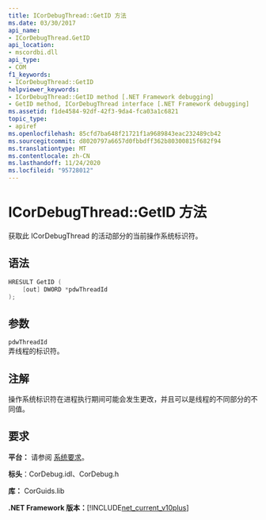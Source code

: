 ```yaml
---
title: ICorDebugThread::GetID 方法
ms.date: 03/30/2017
api_name:
- ICorDebugThread.GetID
api_location:
- mscordbi.dll
api_type:
- COM
f1_keywords:
- ICorDebugThread::GetID
helpviewer_keywords:
- ICorDebugThread::GetID method [.NET Framework debugging]
- GetID method, ICorDebugThread interface [.NET Framework debugging]
ms.assetid: f1de4584-92df-42f3-9da4-fca03a1c6821
topic_type:
- apiref
ms.openlocfilehash: 85cfd7ba648f21721f1a9689843eac232489cb42
ms.sourcegitcommit: d8020797a6657d0fbbdff362b80300815f682f94
ms.translationtype: MT
ms.contentlocale: zh-CN
ms.lasthandoff: 11/24/2020
ms.locfileid: "95728012"
---
```

# <a name="icordebugthreadgetid-method"></a>ICorDebugThread::GetID 方法

获取此 ICorDebugThread 的活动部分的当前操作系统标识符。  
  
## <a name="syntax"></a>语法  
  
```cpp  
HRESULT GetID (  
    [out] DWORD *pdwThreadId  
);  
```  
  
## <a name="parameters"></a>参数  

 `pdwThreadId`  
 弄线程的标识符。  
  
## <a name="remarks"></a>注解  

 操作系统标识符在进程执行期间可能会发生更改，并且可以是线程的不同部分的不同值。  
  
## <a name="requirements"></a>要求  

 **平台：** 请参阅 [系统要求](../../get-started/system-requirements.md)。  
  
 **标头**：CorDebug.idl、CorDebug.h  
  
 **库：** CorGuids.lib  
  
 **.NET Framework 版本：**[!INCLUDE[net_current_v10plus](../../../../includes/net-current-v10plus-md.md)]
